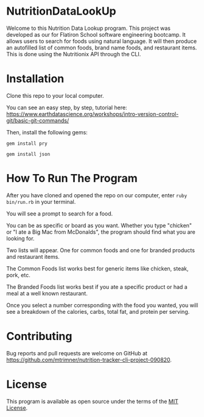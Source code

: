 # NutritionDataLookUp

Welcome to this Nutrition Data Lookup program. This project was developed as our for Flatiron School software engineering bootcamp. It allows users to search for foods using natural language. It will then produce an autofilled list of common foods, brand name foods, and restaurant items. This is done using the Nutritionix API through the CLI.

# Installation

Clone this repo to your local computer.

You can see an easy step, by step, tutorial here: https://www.earthdatascience.org/workshops/intro-version-control-git/basic-git-commands/

Then, install the following gems:

```
gem install pry
```
```
gem install json
```

# How To Run The Program

After you have cloned and opened the repo on our computer, enter ```ruby bin/run.rb``` in your terminal.

You will see a prompt to search for a food. 

You can be as specific or board as you want. Whether you type "chicken" or "I ate a Big Mac from McDonalds", the program should find what you are looking for. 

Two lists will appear. One for common foods and one for branded products and restaurant items.

The Common Foods list works best for generic items like chicken, steak, pork, etc.

The Branded Foods list works best if you ate a specific product or had a meal at a well known restaurant.

Once you select a number corresponding with the food you wanted, you will see a breakdown of the calories, carbs, total fat, and protein per serving. 

# Contributing

Bug reports and pull requests are welcome on GitHub at https://github.com/mtrimner/nutrition-tracker-cli-project-090820.

# License

This program is available as open source under the terms of the [MIT License](https://opensource.org/licenses/MIT).